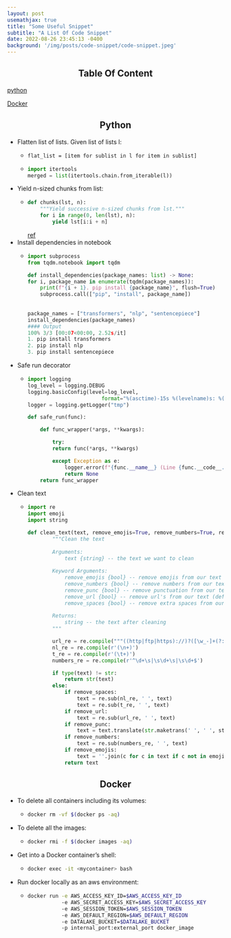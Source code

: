```yaml
---
layout: post
usemathjax: true
title: "Some Useful Snippet"
subtitle: "A List Of Code Snippet"
date: 2022-08-26 23:45:13 -0400
background: '/img/posts/code-snippet/code-snippet.jpeg'
---
```


<h2 style="text-align: center;">Table Of Content</h2>

[python](#python)

[Docker](#docker)

<h2 style="text-align: center;" id="python">Python</h2>

- Flatten list of lists. Given list of lists l:
    -   ```pytohn
        flat_list = [item for sublist in l for item in sublist]
        ```
    -   ```python
        import itertools
        merged = list(itertools.chain.from_iterable(l))
        ```
- Yield n-sized chunks from list:
    -   ```python
        def chunks(lst, n):
            """Yield successive n-sized chunks from lst."""
            for i in range(0, len(lst), n):
                yield lst[i:i + n]
        ```
        [ref](https://stackoverflow.com/questions/312443/how-do-you-split-a-list-into-evenly-sized-chunks)
- Install dependencies in notebook
    -   ```python
        import subprocess
        from tqdm.notebook import tqdm

        def install_dependencies(package_names: list) -> None:
        for i, package_name in enumerate(tqdm(package_names)):
            print(f"{i + 1}. pip install {package_name}", flush=True)
            subprocess.call(["pip", "install", package_name])
            
            
        package_names = ["transformers", "nlp", "sentencepiece"]
        install_dependencies(package_names)
        #### Output
        100% 3/3 [00:07<00:00, 2.52s/it]
        1. pip install transformers
        2. pip install nlp
        3. pip install sentencepiece
        ```
- Safe run decorator
    -   ```python
        import logging
        log_level = logging.DEBUG
        logging.basicConfig(level=log_level,
                                format="%(asctime)-15s %(levelname)s: %(message)s")
        logger = logging.getLogger("tmp")

        def safe_run(func):

            def func_wrapper(*args, **kwargs):

                try:
                return func(*args, **kwargs)

                except Exception as e:
                    logger.error(f"{func.__name__} (Line {func.__code__.co_firstlineno} at {func.__code__.co_filename}) -> {e}")
                    return None
            return func_wrapper
        ```
- Clean text
    -   ```python
        import re
        import emoji
        import string

        def clean_text(text, remove_emojis=True, remove_numbers=True, remove_punc=True, remove_url=True, remove_spaces=True):
                """Clean the text
                
                Arguments:
                    text {string} -- the text we want to clean
                
                Keyword Arguments:
                    remove_emojis {bool} -- remove emojis from our text (default: {True})
                    remove_numbers {bool} -- remove numbers from our text (default: {True})
                    remove_punc {bool} -- remove punctuation from our text (default: {True})
                    remove_url {bool} -- remove url's from our text (default: {True})
                    remove_spaces {bool} -- remove extra spaces from our text (default: {True})
                
                Returns:
                    string -- the text after cleaning 
                """        

                url_re = re.compile("""((http|ftp|https)://)?([\w_-]+(?:(?:\.[\w_-]+)+))([\w.,@?^=%&:/~+#-]*[\w@?^=%&/~+#-])?""")
                nl_re = re.compile(r'(\n+)')
                t_re = re.compile(r'(\t+)')
                numbers_re = re.compile(r'^\d+\s|\s\d+\s|\s\d+$')

                if type(text) != str:
                    return str(text)
                else:
                    if remove_spaces:
                        text = re.sub(nl_re, ' ', text)
                        text = re.sub(t_re, ' ', text)
                    if remove_url:
                        text = re.sub(url_re, ' ', text)
                    if remove_punc:
                        text = text.translate(str.maketrans(' ', ' ', string.punctuation))
                    if remove_numbers:
                        text = re.sub(numbers_re, ' ', text)
                    if remove_emojis:
                        text = ''.join(c for c in text if c not in emoji.UNICODE_EMOJI)
                    return text
        ```

<h2 style="text-align: center;" id="docker">Docker</h2>

- To delete all containers including its volumes:
    - ```bash
      docker rm -vf $(docker ps -aq)
      ```
- To delete all the images:
    - ```bash
      docker rmi -f $(docker images -aq)
      ```
- Get into a Docker container’s shell:
    - ```bash
      docker exec -it <mycontainer> bash
      ```
- Run docker locally as an aws environment:
    - ```bash
      docker run -e AWS_ACCESS_KEY_ID=$AWS_ACCESS_KEY_ID 
                 -e AWS_SECRET_ACCESS_KEY=$AWS_SECRET_ACCESS_KEY 
                 -e AWS_SESSION_TOKEN=$AWS_SESSION_TOKEN 
                 -e AWS_DEFAULT_REGION=$AWS_DEFAULT_REGION 
                 -e DATALAKE_BUCKET=$DATALAKE_BUCKET 
                 -p internal_port:external_port docker_image
      ```

